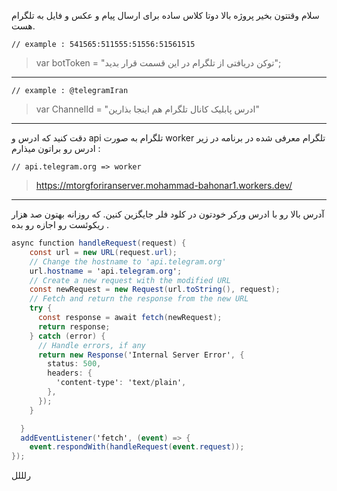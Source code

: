 سلام وقتتون بخیر پروژه بالا دوتا کلاس ساده برای ارسال پیام و عکس و فایل به تلگرام هست.

` // example : 541565:511555:51556:51561515 `
>var botToken = "توکن دریافتی از تلگرام در این قسمت قرار بدید";
___


` // example : @telegramIran `
>var ChannelId = "ادرس پابلیک کانال تلگرام هم اینجا بذارین" 
___
دقت کنید که ادرس و api تلگرام به صورت worker تلگرام معرفی شده در برنامه در زیر ادرس رو براتون میذارم : 

` // api.telegram.org => worker ` 
>https://mtorgforiranserver.mohammad-bahonar1.workers.dev/

___

آدرس بالا رو با ادرس ورکر خودتون در کلود فلر جایگزین کنین. که روزانه بهتون صد هزار ریکوئست رو اجازه رو بده .

```csharp
async function handleRequest(request) {
	const url = new URL(request.url);
	// Change the hostname to 'api.telegram.org'
	url.hostname = 'api.telegram.org';
	// Create a new request with the modified URL
	const newRequest = new Request(url.toString(), request);
	// Fetch and return the response from the new URL
	try {
	  const response = await fetch(newRequest);
	  return response;
	} catch (error) {
	  // Handle errors, if any
	  return new Response('Internal Server Error', {
		status: 500,
		headers: {
		  'content-type': 'text/plain',
		},
	  });
	}

  }
  addEventListener('fetch', (event) => {
	event.respondWith(handleRequest(event.request));
});
```
رلللل
